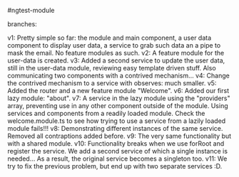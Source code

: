 #ngtest-module

branches:

v1: Pretty simple so far: the module and main component, a user data component to display user data, a service to grab such data an a pipe to mask the email. No feature modules as such.
v2: A feature module for the user-data is created.
v3: Added a second service to update the user data, still in the user-data module, reviewing easy template driven stuff. Also communicating two components with a contrived mechanism...
v4: Change the contrived mechanism to a service with observes: much smaller.
v5: Added the router and a new feature module "Welcome".
v6: Added our first lazy module: "about".
v7: A service in the lazy module using the "providers" array, preventing use in any other component outside of the module. Using services and components from a readily loaded module. Check the welcome.module.ts to see how trying to use a service from a lazily loaded module fails!!!
v8: Demonstrating different instances of the same service. Removed all contraptions added before.
v9: The very same functionality but with a shared module.
v10: Functionality breaks when we use forRoot and register the service. We add a second service of which a single instance is needed... As a result, the original service becomes a singleton too.
v11: We try to fix the previous problem, but end up with two separate services :D.
